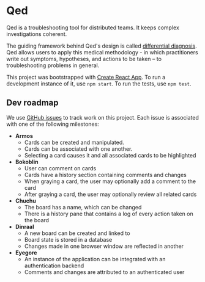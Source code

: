 # Qed

Qed is a troubleshooting tool for distributed teams. It keeps complex investigations coherent.

The guiding framework behind Qed's design is called [differential
diagnosis](https://en.wikipedia.org/wiki/Differential_diagnosis). Qed allows users to apply this
medical methodology - in which practitioners write out symptoms, hypotheses, and actions to be taken
– to troubleshooting problems in general.

This project was bootstrapped with [Create React App](https://github.com/facebook/create-react-app).
To run a development instance of it, use `npm start`. To run the tests, use `npm test`.

## Dev roadmap

We use [GitHub issues](https://github.com/danslimmon/qed/issues) to track work on this project. Each
issue is associated with one of the following milestones:

* **Armos**
  * Cards can be created and manipulated.
  * Cards can be associated with one another.
  * Selecting a card causes it and all associated cards to be highlighted
* **Bokoblin**
  * User can comment on cards
  * Cards have a history section containing comments and changes
  * When graying a card, the user may optionally add a comment to the card
  * After graying a card, the user may optionally review all related cards
* **Chuchu**
  * The board has a name, which can be changed
  * There is a history pane that contains a log of every action taken on the board
* **Dinraal**
  * A new board can be created and linked to
  * Board state is stored in a database
  * Changes made in one browser window are reflected in another
* **Eyegore**
  * An instance of the application can be integrated with an authentication backend
  * Comments and changes are attributed to an authenticated user
